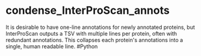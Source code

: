 # condense_InterProScan_annots
It is desirable to have one-line annotations for newly annotated proteins, but InterProScan outputs a TSV with multiple lines per protein, often with redundant annotations. This collapses each protein's annotations into a single, human readable line.   #Python
